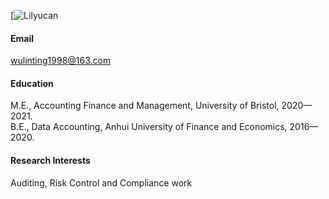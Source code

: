 

[![Lilyucan](https://github.com/Lilyucan])


#### Email
wulinting1998@163.com

#### Education
M.E., Accounting Finance and Management, University of Bristol, 2020—2021.\
B.E., Data Accounting, Anhui University of Finance and Economics, 2016—2020.

#### Research Interests
Auditing, Risk Control and Compliance work

